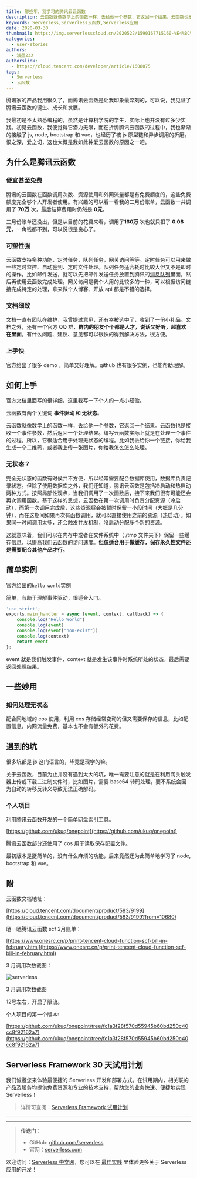 ```yaml
---
title: 那些年，我学习的腾讯云云函数
description: 云函数就像数学上的函数一样，丢给他一个参数，它返回一个结果。云函数也是接收一个事件参数，然后返回一个处理结果。编写云函数实际上就是在处理一个事件的过程。所以，它很适合用于处理无状态的编程。比如我丢给你一个链接，你给我生成一个二维码，或者我上传一张图片，你给我怎么怎么处理。
keywords: Serverless,Serverless云函数,Serverless应用
date: 2020-03-30
thumbnail: https://img.serverlesscloud.cn/2020522/1590167715160-%E4%BC%81%E4%B8%9A%E5%BE%AE%E4%BF%A1%E6%88%AA%E5%9B%BE_15901677055783.png
categories:
  - user-stories
authors:
  - 浅墨233
authorslink:
  - https://cloud.tencent.com/developer/article/1608075
tags:
  - Serverless
  - 云函数
---
```


腾讯家的产品我用很久了，而腾讯云函数是让我印象最深刻的，可以说，我见证了腾讯云函数的诞生、成长和发展。

我最初是不太熟悉编程的，虽然是计算机学院的学生，实际上也并没有过多少实践。初见云函数，我便觉得它潜力无限，而在折腾腾讯云函数的过程中，我也渐渐的接触了 js, node, bootstrap 和 vue，也经历了被 js 原型链和异步调用的折磨。恨之深，爱之切，这也大概是我如此钟爱云函数的原因之一吧。

## **为什么是腾讯云函数**

### **便宜甚至免费**

腾讯的云函数在函数调用次数、资源使用和外网流量都是有免费额度的，这些免费额度完全够个人开发者使用。有兴趣的可以看一看我的二月份账单，云函数一共调用了 **70万** 次，最后结算费用时仍然是 **0元**。

三月份账单还没出，但是从目前的花费来看，调用了**160万** 次也就只扣了 **0.08元**，一角钱都不到，可以说很是良心了。

### **可塑性强**

云函数支持多种功能，定时任务，队列任务，网关访问等等。定时任务可以用来做一些定时监控、自动签到、定时文件处理。队列任务适合耗时比较大但又不是即时的操作，比如邮件发送，就可以先把邮件发送任务放置到腾讯的[消息队列](https://cloud.tencent.com/product/cmq?from=10680)里面，然后再使用云函数完成处理。网关访问是我个人用的比较多的一种，可以根据访问链接完成特定的处理，拿来做个人博客、开放 api 都是不错的选择。

### **文档细致**

文档一直有团队在维护，我曾提过意见，还有幸被选中了，收到了一份小礼品。文档之外，还有一个官方 QQ 群，**群内的朋友个个都是人才，说话又好听，超喜欢在里面**。有什么问题、建议、意见都可以很快的得到解决方法，很方便。

### **上手快**

官方给出了很多 demo ，简单又好理解。github 也有很多实例，也能帮助理解。

## **如何上手**

官方文档里面写的很详细，这里我写一下个人的一点小经验。

云函数有两个关键词 **事件驱动 和 无状态**。

云函数就像数学上的函数一样，丢给他一个参数，它返回一个结果。云函数也是接收一个事件参数，然后返回一个处理结果。编写云函数实际上就是在处理一个事件的过程。所以，它很适合用于处理无状态的编程。比如我丢给你一个链接，你给我生成一个二维码，或者我上传一张图片，你给我怎么怎么处理。

### **无状态？**

完全无状态的函数有时侯并不方便，所以经常需要配合数据库使用，数据库负责记录状态。但除了使用数据库之外，我们还知道，腾讯云函数是包括冷启动和热启动两种方式。按照局部性观点，当我们调用了一次函数后，接下来我们很有可能还会再次调用函数。基于这样的思想，云函数在第一次调用时负责分配资源（冷启动），而第一次调用完成后，这些资源将会被暂时保留一小段时间（大概是几分钟），而在这期间如果再次有函数调用，就可以直接使用之前的资源（热启动）。如果同一时间调用太多，还会触发并发机制，冷启动分配多个新的资源。

这就意味着，我们可以在内存中或者在文件系统中（ /tmp 文件夹下）保留一些缓存信息，以提高我们云函数的访问速度。**但仅适合用于做缓存，保存永久性文件还是需要配合其他产品才行。**

## **简单实例**

官方给出的`hello world`实例

简单，有助于理解事件驱动，很适合入门。

```javascript
'use strict';
exports.main_handler = async (event, context, callback) => {
    console.log("Hello World")
    console.log(event)
    console.log(event["non-exist"])
    console.log(context)
    return event
};
```

event 就是我们触发事件，context 就是发生该事件时系统所处的状态，最后需要返回处理结果。

## **一些妙用**

### **如何处理无状态**

配合同地域的 cos 使用，利用 cos 存储经常变动的但又需要保存的信息，比如配置信息。内网流量免费，基本也不会有额外的花费。

## **遇到的坑**

很多坑都是 js 这门语言的，毕竟是现学的嘛。

关于云函数，目前为止并没有遇到太大的坑，唯一需要注意的就是在利用网关触发器上传或下载二进制文件时，比如图片，需要 base64 转码处理，要不系统会因为自动的转移反转义导致无法正确解码。

### **个人项目**

利用腾讯云函数开发的一个简单网盘索引工具。

[https://github.com/ukuq/onepoint](https://github.com/ukuq/onepoint)

腾讯云函数部分还使用了 cos 用于读取保存配置文件。

最初版本是挺简单的，没有什么麻烦的功能，后来竟然还为此简单地学习了 node, bootstrap 和 vue。

## **附**

云函数文档地址：

[https://cloud.tencent.com/document/product/583/9199](https://cloud.tencent.com/document/product/583/9199?from=10680)

 晒一晒腾讯云函数 scf 2月账单：

[https://www.onesrc.cn/p/print-tencent-cloud-function-scf-bill-in-february.html](https://www.onesrc.cn/p/print-tencent-cloud-function-scf-bill-in-february.html)

3 月调用次数截图：

![serverless]( https://img.serverlesscloud.cn/2020522/1590167715160-%E4%BC%81%E4%B8%9A%E5%BE%AE%E4%BF%A1%E6%88%AA%E5%9B%BE_15901677055783.png )

3 月调用次数截图

12号左右，开启了限流。

个人项目的第一个版本:

[https://github.com/ukuq/onepoint/tree/fc1a3f28f570d55945b60bd250c40cc8f92162a7](https://github.com/ukuq/onepoint/tree/fc1a3f28f570d55945b60bd250c40cc8f92162a7)

## Serverless Framework 30 天试用计划

我们诚邀您来体验最便捷的 Serverless 开发和部署方式。在试用期内，相关联的产品及服务均提供免费资源和专业的技术支持，帮助您的业务快速、便捷地实现 Serverless！

> 详情可查阅：[Serverless Framework 试用计划](https://cloud.tencent.com/document/product/1154/38792)

---
<div id='scf-deploy-iframe-or-md'></div>

---

> **传送门：**
> - GitHub: [github.com/serverless](https://github.com/serverless/serverless/blob/master/README_CN.md)
> - 官网：[serverless.com](https://serverless.com/)

欢迎访问：[Serverless 中文网](https://serverlesscloud.cn/)，您可以在 [最佳实践](https://serverlesscloud.cn/best-practice) 里体验更多关于 Serverless 应用的开发！
